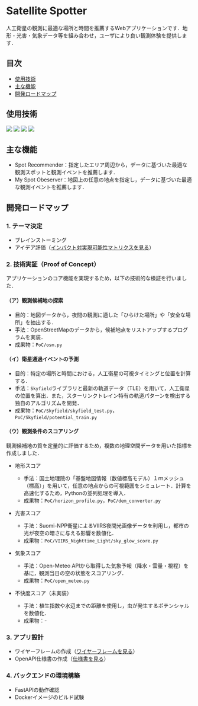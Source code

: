 # Satellite Spotter
人工衛星の観測に最適な場所と時間を推薦するWebアプリケーションです．地形・光害・気象データ等を組み合わせ，ユーザにより良い観測体験を提供します．

## 目次
- [使用技術](#使用技術)
- [主な機能](#主な機能)
- [開発ロードマップ](#開発ロードマップ)

## 使用技術
<p style="display: inline">
    <!-- フロントエンドのフレームワーク一覧 -->
    <!-- バックエンドのフレームワーク一覧 -->
    <!-- バックエンドの言語一覧 -->
    <img src="https://img.shields.io/badge/-Python-F2C63C.svg?logo=python&style=for-the-badge">
    <img src="https://img.shields.io/badge/-FastAPI-F2C63C.svg?logo=fastapi&style=for-the-badge">
    <!-- ミドルウェア一覧 -->
    <img src="https://img.shields.io/badge/-Postgresql-336791.svg?logo=PostgreSQL&style=for-the-badge">
    <!-- インフラ一覧 -->
    <img src="https://img.shields.io/badge/-Docker-1488C6.svg?logo=docker&style=for-the-badge">
</p>

## 主な機能
- Spot Recommender：指定したエリア周辺から，データに基づいた最適な観測スポットと観測イベントを推薦します．
- My Spot Obeserver：地図上の任意の地点を指定し，データに基づいた最適な観測イベントを推薦します．

## 開発ロードマップ

### 1. テーマ決定
- ブレインストーミング
- アイデア評価（[インパクト対実現可能性マトリクスを見る](idea_selection/impact_feasibility.pdf)）

### 2. 技術実証（Proof of Concept）
アプリケーションのコア機能を実現するため，以下の技術的な検証を行いました．

#### （ア）観測候補地の探索
- 目的：地図データから，夜間の観測に適した「ひらけた場所」や「安全な場所」を抽出する．
- 手法：OpenStreetMapのデータから，候補地点をリストアップするプログラムを実装．
- 成果物：`PoC/osm.py`

#### （イ）衛星通過イベントの予測
- 目的：特定の場所と時間における，人工衛星の可視タイミングと位置を計算する．
- 手法：`Skyfield`ライブラリと最新の軌道データ（TLE）を用いて，人工衛星の位置を算出．また，スターリンクトレイン特有の軌道パターンを検出する独自のアルゴリズムを開発．
- 成果物：`PoC/Skyfield/skyfield_test.py`，`PoC/Skyfield/potential_train.py`

#### （ウ）観測条件のスコアリング
観測候補地の質を定量的に評価するため，複数の地理空間データを用いた指標を作成しました．

- 地形スコア
    - 手法：国土地理院の「基盤地図情報（数値標高モデル）１ｍメッシュ（標高）」を用いて，任意の地点からの可視範囲をシミュレート．計算を高速化するため，Pythonの並列処理を導入．
    - 成果物：`PoC/horizon_profile.py`，`PoC/dem_converter.py`

- 光害スコア
    - 手法：Suomi-NPP衛星によるVIIRS夜間光画像データを利用し，都市の光が夜空の暗さに与える影響を数値化．
    - 成果物：`PoC/VIIRS_Nighttime_Light/sky_glow_score.py`

- 気象スコア
    - 手法：Open-Meteo APIから取得した気象予報（降水・雲量・視程）を基に，観測当日の空の状態をスコアリング．
    - 成果物：`PoC/open_meteo.py`

- 不快度スコア（未実装）
    - 手法：植生指数や水辺までの距離を使用し，虫が発生するポテンシャルを数値化．
    - 成果物：-

### 3. アプリ設計
- ワイヤーフレームの作成（[ワイヤーフレームを見る](wireframe/wireframe.pdf)）
- OpenAPI仕様書の作成（[仕様書を見る](api_specification/satellite-spotter-api-dev.yml)）

### 4. バックエンドの環境構築
- FastAPIの動作確認
- Dockerイメージのビルド試験
